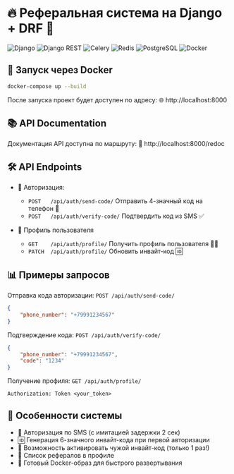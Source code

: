 # 🔥 Реферальная система на Django + DRF 🚀

![Django](https://img.shields.io/badge/Django-092E20?style=for-the-badge&logo=django&logoColor=white)
![Django REST](https://img.shields.io/badge/Django_REST-FF1709?style=for-the-badge&logo=django&logoColor=white)
![Celery](https://img.shields.io/badge/Celery-37814A?style=for-the-badge&logo=celery&logoColor=white)
![Redis](https://img.shields.io/badge/Redis-DC382D?style=for-the-badge&logo=redis&logoColor=white)
![PostgreSQL](https://img.shields.io/badge/PostgreSQL-4169E1?style=for-the-badge&logo=postgresql&logoColor=white)
![Docker](https://img.shields.io/badge/Docker-2496ED?style=for-the-badge&logo=docker&logoColor=white)

## 🐳 Запуск через Docker

```bash
docker-compose up --build
```
После запуска проект будет доступен по адресу:
🌐 http://localhost:8000

## 📚 API Documentation
Документация API доступна по маршруту:
📖 http://localhost:8000/redoc

## 🛠️ API Endpoints
- 🔐 Авторизация:
  - `POST	/api/auth/send-code/`	Отправить 4-значный код на телефон 📱
  - `POST	/api/auth/verify-code/`	Подтвердить код из SMS ✅
  
- 👤 Профиль пользователя
  - `GET	/api/auth/profile/`	Получить профиль пользователя 👨‍💼
  - `PATCH	/api/auth/profile/`	Обновить инвайт-код 🆔
  
## 📊 Примеры запросов
Отправка кода авторизации: `POST /api/auth/send-code/`
```json
{
    "phone_number": "+79991234567"
}
```
Подтверждение кода: `POST /api/auth/verify-code/`
```json
{
    "phone_number": "+79991234567",
    "code": "1234"
}
```
Получение профиля: `GET /api/auth/profile/`
```
Authorization: Token <your_token>
```

## 🎁 Особенности системы
- 📱 Авторизация по SMS (с имитацией задержки 2 сек)
- 🆔 Генерация 6-значного инвайт-кода при первой авторизации
- 👥 Возможность активировать чужой инвайт-код (только 1 раз!)
- 📜 Список рефералов в профиле
- 🐳 Готовый Docker-образ для быстрого развертывания

